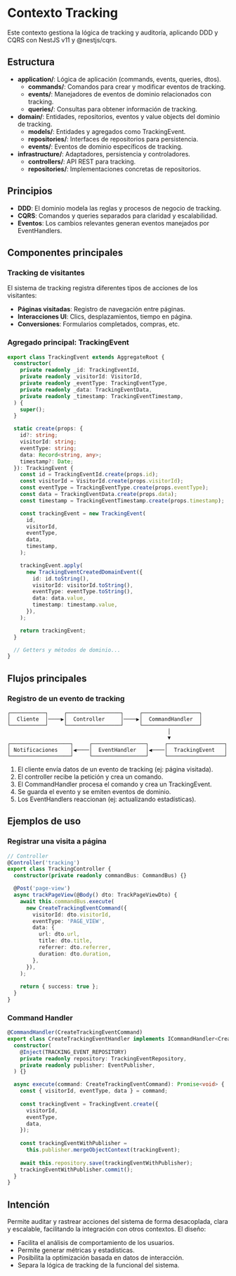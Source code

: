 # Contexto Tracking

Este contexto gestiona la lógica de tracking y auditoría, aplicando DDD y CQRS con NestJS v11 y @nestjs/cqrs.

## Estructura

- **application/**: Lógica de aplicación (commands, events, queries, dtos).
  - **commands/**: Comandos para crear y modificar eventos de tracking.
  - **events/**: Manejadores de eventos de dominio relacionados con tracking.
  - **queries/**: Consultas para obtener información de tracking.
- **domain/**: Entidades, repositorios, eventos y value objects del dominio de tracking.
  - **models/**: Entidades y agregados como TrackingEvent.
  - **repositories/**: Interfaces de repositorios para persistencia.
  - **events/**: Eventos de dominio específicos de tracking.
- **infrastructure/**: Adaptadores, persistencia y controladores.
  - **controllers/**: API REST para tracking.
  - **repositories/**: Implementaciones concretas de repositorios.

## Principios

- **DDD**: El dominio modela las reglas y procesos de negocio de tracking.
- **CQRS**: Comandos y queries separados para claridad y escalabilidad.
- **Eventos**: Los cambios relevantes generan eventos manejados por EventHandlers.

## Componentes principales

### Tracking de visitantes

El sistema de tracking registra diferentes tipos de acciones de los visitantes:

- **Páginas visitadas**: Registro de navegación entre páginas.
- **Interacciones UI**: Clics, desplazamientos, tiempo en página.
- **Conversiones**: Formularios completados, compras, etc.

### Agregado principal: TrackingEvent

```typescript
export class TrackingEvent extends AggregateRoot {
  constructor(
    private readonly _id: TrackingEventId,
    private readonly _visitorId: VisitorId,
    private readonly _eventType: TrackingEventType,
    private readonly _data: TrackingEventData,
    private readonly _timestamp: TrackingEventTimestamp,
  ) {
    super();
  }

  static create(props: {
    id?: string;
    visitorId: string;
    eventType: string;
    data: Record<string, any>;
    timestamp?: Date;
  }): TrackingEvent {
    const id = TrackingEventId.create(props.id);
    const visitorId = VisitorId.create(props.visitorId);
    const eventType = TrackingEventType.create(props.eventType);
    const data = TrackingEventData.create(props.data);
    const timestamp = TrackingEventTimestamp.create(props.timestamp);

    const trackingEvent = new TrackingEvent(
      id,
      visitorId,
      eventType,
      data,
      timestamp,
    );

    trackingEvent.apply(
      new TrackingEventCreatedDomainEvent({
        id: id.toString(),
        visitorId: visitorId.toString(),
        eventType: eventType.toString(),
        data: data.value,
        timestamp: timestamp.value,
      }),
    );

    return trackingEvent;
  }

  // Getters y métodos de dominio...
}
```

## Flujos principales

### Registro de un evento de tracking

```
┌───────────┐     ┌─────────────────┐     ┌──────────────────┐
│  Cliente  │────▶│  Controller     │────▶│  CommandHandler  │
└───────────┘     └─────────────────┘     └──────────────────┘
                                                   │
                                                   ▼
┌───────────────────┐     ┌─────────────────┐     ┌──────────────────┐
│ Notificaciones    │◀────│  EventHandler   │◀────│  TrackingEvent   │
└───────────────────┘     └─────────────────┘     └──────────────────┘
```

1. El cliente envía datos de un evento de tracking (ej: página visitada).
2. El controller recibe la petición y crea un comando.
3. El CommandHandler procesa el comando y crea un TrackingEvent.
4. Se guarda el evento y se emiten eventos de dominio.
5. Los EventHandlers reaccionan (ej: actualizando estadísticas).

## Ejemplos de uso

### Registrar una visita a página

```typescript
// Controller
@Controller('tracking')
export class TrackingController {
  constructor(private readonly commandBus: CommandBus) {}

  @Post('page-view')
  async trackPageView(@Body() dto: TrackPageViewDto) {
    await this.commandBus.execute(
      new CreateTrackingEventCommand({
        visitorId: dto.visitorId,
        eventType: 'PAGE_VIEW',
        data: {
          url: dto.url,
          title: dto.title,
          referrer: dto.referrer,
          duration: dto.duration,
        },
      }),
    );
    
    return { success: true };
  }
}
```

### Command Handler

```typescript
@CommandHandler(CreateTrackingEventCommand)
export class CreateTrackingEventHandler implements ICommandHandler<CreateTrackingEventCommand> {
  constructor(
    @Inject(TRACKING_EVENT_REPOSITORY)
    private readonly repository: TrackingEventRepository,
    private readonly publisher: EventPublisher,
  ) {}

  async execute(command: CreateTrackingEventCommand): Promise<void> {
    const { visitorId, eventType, data } = command;
    
    const trackingEvent = TrackingEvent.create({
      visitorId,
      eventType,
      data,
    });
    
    const trackingEventWithPublisher = 
      this.publisher.mergeObjectContext(trackingEvent);
      
    await this.repository.save(trackingEventWithPublisher);
    trackingEventWithPublisher.commit();
  }
}
```

## Intención

Permite auditar y rastrear acciones del sistema de forma desacoplada, clara y escalable, facilitando la integración con otros contextos. El diseño:

- Facilita el análisis de comportamiento de los usuarios.
- Permite generar métricas y estadísticas.
- Posibilita la optimización basada en datos de interacción.
- Separa la lógica de tracking de la funcional del sistema.

